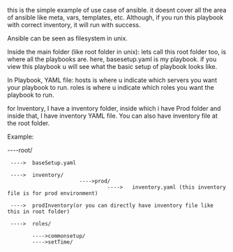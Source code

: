 this is the simple example of use case of ansible.
it doesnt cover all the area of ansible like meta, vars, templates, etc.
Although, if you run this playbook with correct inventory, it will run with success. 

Ansible can be seen as filesystem in unix. 

Inside the main folder (like root folder in unix): lets call this root folder too, is where all the playbooks are. 
here, basesetup.yaml is my playbook. if you view this playbook u will see what the basic setup of 
playbook looks like.

In Playbook, YAML file:
hosts is where u indicate which servers you want your playbook to run.
roles is where u indicate which roles you want the playbook to run.

for Inventory,
I have a inventory folder, inside which i have Prod folder and inside that, I have inventory YAML file. 
You can also have inventory file at the root folder. 

Example:

----root/

	 ---->	baseSetup.yaml

	 ---->	inventory/	
                           ---->prod/
                                    ---->	inventory.yaml (this inventory file is for prod environment)

	 ---->	prodInventory(or you can directly have inventory file like this in root folder)

	 ---->	roles/

			---->commonsetup/
			---->setTime/
                
